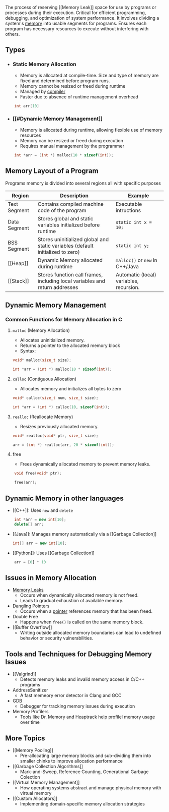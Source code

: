 The process of reserving [[Memory Leak]] space for use by programs or processes during their execution. Critical for efficient programming, debugging, and optimization of system performance.
It involves dividing a system's [memory](Memory.md) into usable segments for programs. Ensures each program has necessary resources to execute without interfering with others.

## Types
* ### Static Memory Allocation
	* Memory is allocated at compile-time. Size and type of memory are fixed and determined before program runs.
	* Memory cannot be resized or freed during runtime
	* Managed by [compiler](Compiler)
	* Faster due to absence of runtime management overhead
```c
	int arr[10]
```
* ### [[#Dynamic Memory Management]]
	* Memory is allocated during runtime, allowing flexible use of memory resources
	* Memory can be resized or freed during execution
	* Requires manual management by the programmer
```c
	int *arr = (int *) malloc(10 * sizeof(int));
```

## Memory Layout of a Program
Programs memory is divided into several regions all with specific purposes

| Region       | Description                                                                    | Example                                 |
| ------------ | ------------------------------------------------------------------------------ | --------------------------------------- |
| Text Segment | Contains compiled machine code of the program                                  | Executable intructions                  |
| Data Segment | Stores global and static variables initialized before runtime                  | `static int x = 10;`                    |
| BSS Segment  | Stores uninitialized global and static variables (default initialized to zero) | `static int y;`                         |
| [[Heap]]     | Dynamic Memory allocated during runtime                                        | `malloc()` or `new` in C++/Java         |
| [[Stack]]    | Stores function call frames, including local variables and return addresses    | Automatic (local) variables, recursion. |
## Dynamic Memory Management
### Common Functions for Memory Allocation in C
1. `malloc` (Memory Allocation)
	* Allocates uninitialized memory.
	* Returns a pointer to the allocated memory block
	* Syntax:
	```c
	void* malloc(size_t size);

	int *arr = (int *) malloc(10 * sizeof(int));
	```

2. `calloc` (Contiguous Allocation)
	* Allocates memory and initializes all bytes to zero
	```c
	void* calloc(size_t num, size_t size);

	int *arr = (int *) calloc(10, sizeof(int));
	```
3. `realloc` (Reallocate Memory)
	* Resizes previously allocated memory.
	```c
    void* realloc(void* ptr, size_t size);
	
	arr = (int *) realloc(arr, 20 * sizeof(int));
	```
4. free
	* Frees dynamically allocated memory to prevent memory leaks.
```c
	void free(void* ptr);

	free(arr);
```
## Dynamic Memory in other languages
* [[C++]]: Uses `new` and `delete`
```c++
	int *arr = new int[10];
	delete[] arr;
```
* [[Java]]: Manages memory automatically via a [[Garbage Collection]]
	```java
	int[] arr = new int[10]; 
	```
* [[Python]]: Uses [[Garbage Collection]]
```python
	arr = [0] * 10
```
## Issues in Memory Allocation
* [Memory Leaks](Memory%20Leak.md)
	* Occurs when dynamically allocated memory is not freed.
	* Leads to gradual exhaustion of available memory.
* Dangling Pointers
	* Occurs when a [pointer](Computer%20Science/Languages/c++/Pointers) references memory that has been freed.
* Double Free
	* Happens when `free()` is called on the same memory block.
* [[Buffer Overflow]]
	* Writing outside allocated memory boundaries can lead to undefined behavior or security vulnerabilities.
## Tools and Techniques for Debugging Memory Issues
* [[Valgrind]]
	* Detects memory leaks and invalid memory access in C/C++ programs
* AddressSanitizer
	* A fast memeory error detector in Clang and GCC
* GDB
	* Debugger for tracking memory issues during execution
* Memory Profilers
	* Tools like Dr. Memory and Heaptrack help profilel memory usage over time
## More Topics
* [[Memory Pooling]]
	* Pre-allocating large memory blocks and sub-dividing them into smaller chinks to improve allocation performance
* [[Garbage Collection Algorithms]]
	* Mark-and-Sweep, Reference Counting, Generational Garbage Colection
* [[Virtual Memory Management]]
	* How operating systems abstract and manage physical memory with virtual memory
* [[Custom Allocators]]
	* Implementing domain-specific memory allocation strategies